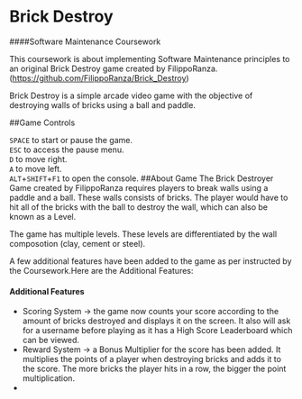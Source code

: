 # Brick Destroy
####Software Maintenance Coursework

This coursework is about implementing Software Maintenance principles to an original
Brick Destroy game created by FilippoRanza. (https://github.com/FilippoRanza/Brick_Destroy)

Brick Destroy is a simple arcade video game with the objective of destroying
walls of bricks using a ball and paddle.

##Game Controls

`SPACE` to start or pause the game.     
`ESC` to access the pause menu.     
`D` to move right.      
`A` to move left.       
`ALT`+`SHIFT`+`F1` to open the console.
##About Game
The Brick Destroyer Game created by FilippoRanza requires players to break walls using a 
paddle and a ball. These walls consists of bricks. The player would have to hit all of
the bricks with the ball to destroy the wall, which can also be known as a Level.

The game has multiple levels. These levels are differentiated by the wall composotion (clay, 
cement or steel). 

A few additional features have been added to the game as per instructed by 
the Coursework.Here are the Additional Features:
#### Additional Features

- Scoring System -> the game now counts your score according to the amount 
of bricks destroyed and displays it on the screen. It also will ask for a 
username before playing as it has a High Score Leaderboard which can be viewed.
- Reward System -> a Bonus Multiplier for the score has been added. It multiplies 
the points of a player when destroying bricks and adds it to the score. The more 
bricks the player hits in a row, the bigger the point multiplication.
- 






